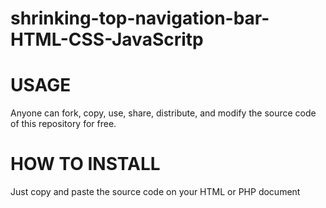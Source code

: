# shrinking-top-navigation-bar-HTML-CSS-JavaScritp

# USAGE
Anyone can fork, copy, use, share, distribute, and modify the source code of this repository for free.

# HOW TO INSTALL
Just copy and paste the source code on your HTML or PHP document
